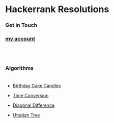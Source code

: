 # Hackerrank Resolutions

### Get in Touch

### [my account](https://www.hackerrank.com/eltoncampos36) <br/>

<br/>
<br/>

### Algorithms<br/><br/>

- [Birthday Cake Candles](https://www.hackerrank.com/challenges/birthday-cake-candles/problem) <br/>

- [Time Conversion](https://www.hackerrank.com/challenges/time-conversion/problem?h_r=next-challenge&h_v=zen) <br/>

- [Diagonal Difference](https://www.hackerrank.com/challenges/diagonal-difference/problem) <br/>

- [Utopian Tree](https://www.hackerrank.com/challenges/utopian-tree/problem?h_r=next-challenge&h_v=zen) <br/>
